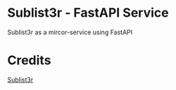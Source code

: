 # Sublist3r - FastAPI Service

Sublist3r as a mircor-service using FastAPI

# Credits

[Sublist3r](https://github.com/aboul3la/Sublist3r)